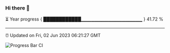 ### Hi there 👋

⏳ Year progress { ████████████▁▁▁▁▁▁▁▁▁▁▁▁▁▁▁▁▁▁ } 41.72 %

---

⏰ Updated on Fri, 02 Jun 2023 06:21:27 GMT

![Progress Bar CI](https://github.com/ZhaoGui/ZhaoGui/workflows/Progress%20Bar%20CI/badge.svg)
